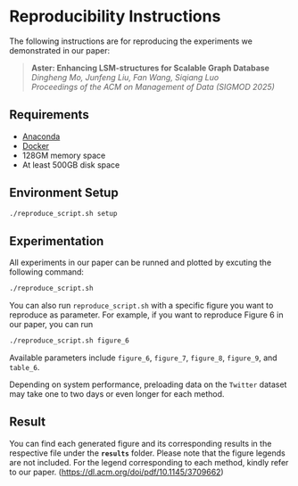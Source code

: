 # Reproducibility Instructions

The following instructions are for reproducing the experiments we demonstrated in our paper:

> **Aster: Enhancing LSM-structures for Scalable Graph Database**  
> *Dingheng Mo, Junfeng Liu, Fan Wang, Siqiang Luo*  
> *Proceedings of the ACM on Management of Data (SIGMOD 2025)*

## Requirements

- [Anaconda](https://www.anaconda.com/)
- [Docker](https://www.docker.com/)
- 128GM memory space
- At least 500GB disk space

## Environment Setup

```bash
./reproduce_script.sh setup 
```

## Experimentation

All experiments in our paper can be runned and plotted by excuting the following command:

```bash
./reproduce_script.sh  
```

You can also run `reproduce_script.sh` with a specific figure you want to reproduce as parameter. For example, if you want to reproduce Figure 6 in our paper, you can run 
```bash
./reproduce_script.sh figure_6
```

Available parameters include `figure_6`, `figure_7`, `figure_8`, `figure_9`, and `table_6`. 

Depending on system performance, preloading data on the `Twitter` dataset may take one to two days or even longer for each method.


## Result

You can find each generated figure and its corresponding results in the respective file under the **`results`** folder.
Please note that the figure legends are not included. For the legend corresponding to each method, kindly refer to our paper.
(https://dl.acm.org/doi/pdf/10.1145/3709662)